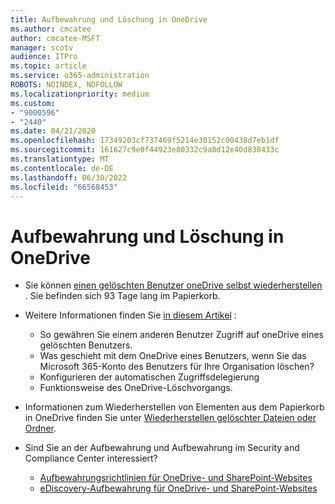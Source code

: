 ```yaml
---
title: Aufbewahrung und Löschung in OneDrive
ms.author: cmcatee
author: cmcatee-MSFT
manager: scotv
audience: ITPro
ms.topic: article
ms.service: o365-administration
ROBOTS: NOINDEX, NOFOLLOW
ms.localizationpriority: medium
ms.custom:
- "9000596"
- "2440"
ms.date: 04/21/2020
ms.openlocfilehash: 17349203cf737469f5214e30152c00438d7eb1df
ms.sourcegitcommit: 161627c9e0f44923e80332c9a8d12e40d838433c
ms.translationtype: MT
ms.contentlocale: de-DE
ms.lasthandoff: 06/30/2022
ms.locfileid: "66568453"
---
```

# <a name="onedrive-retention-and-deletion"></a>Aufbewahrung und Löschung in OneDrive

- Sie können [einen gelöschten Benutzer oneDrive selbst wiederherstellen](https://docs.microsoft.com/onedrive/restore-deleted-onedrive) . Sie befinden sich 93 Tage lang im Papierkorb.

- Weitere Informationen finden Sie [in diesem Artikel](https://docs.microsoft.com/onedrive/retention-and-deletion) :
    - So gewähren Sie einem anderen Benutzer Zugriff auf oneDrive eines gelöschten Benutzers.
    - Was geschieht mit dem OneDrive eines Benutzers, wenn Sie das Microsoft 365-Konto des Benutzers für Ihre Organisation löschen?
    - Konfigurieren der automatischen Zugriffsdelegierung
    - Funktionsweise des OneDrive-Löschvorgangs.

- Informationen zum Wiederherstellen von Elementen aus dem Papierkorb in OneDrive finden Sie unter [Wiederherstellen gelöschter Dateien oder Ordner](https://support.microsoft.com/office/restore-deleted-files-or-folders-in-onedrive-949ada80-0026-4db3-a953-c99083e6a84f).

- Sind Sie an der Aufbewahrung und Aufbewahrung im Security and Compliance Center interessiert?
    - [Aufbewahrungsrichtlinien für OneDrive- und SharePoint-Websites](https://docs.microsoft.com/microsoft-365/compliance/retention-policies)
    - [eDiscovery-Aufbewahrung für OneDrive- und SharePoint-Websites](https://docs.microsoft.com/office365/securitycompliance/ediscovery-cases#step-4-place-content-locations-on-hold)

